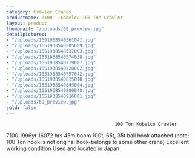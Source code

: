 ```yaml
---
category: Crawler Cranes
productname: 7100 - Kobelco 100 Ton Crawler
layout: product
thumbnail: "/uploads/69_preview.jpg"
detailpictures:
- "/uploads/1651938540361041.jpg"
- "/uploads/1651938540505009.jpg"
- "/uploads/1651938540537003.jpg"
- "/uploads/1651938540574038.jpg"
- "/uploads/1651938540719007.jpg"
- "/uploads/1651938540728002.jpg"
- "/uploads/1651938540757042.jpg"
- "/uploads/1651938540815010.jpg"
- "/uploads/1651938540849004.jpg"
- "/uploads/1651938540880040.jpg"
- "/uploads/1651938540916001.jpg"
- "/uploads/69_preview.jpg"
sold: false
---
```


                                            100 Ton Kobelco Crawler
7100 1996yr 16072 hrs 45m boom
100t, 65t, 35t ball hook attached
(note: 100 Ton hook is not original hook-belongs to some other crane)
Excellent working condition
Used and located in Japan


